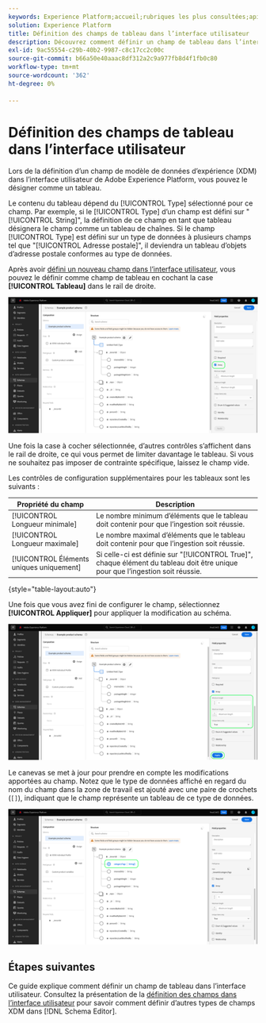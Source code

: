 ```yaml
---
keywords: Experience Platform;accueil;rubriques les plus consultées;api;API;XDM;système XDM;modèle de données d’expérience;modèle de données;ui;espace de travail;tableau;champ;
solution: Experience Platform
title: Définition des champs de tableau dans l’interface utilisateur
description: Découvrez comment définir un champ de tableau dans l’interface utilisateur de l’Experience Platform.
exl-id: 9ac55554-c29b-40b2-9987-c8c17cc2c00c
source-git-commit: b66a50e40aaac8df312a2c9a977fb8d4f1fb0c80
workflow-type: tm+mt
source-wordcount: '362'
ht-degree: 0%

---
```


# Définition des champs de tableau dans l’interface utilisateur

Lors de la définition d’un champ de modèle de données d’expérience (XDM) dans l’interface utilisateur de Adobe Experience Platform, vous pouvez le désigner comme un tableau.

Le contenu du tableau dépend du [!UICONTROL Type] sélectionné pour ce champ. Par exemple, si le [!UICONTROL Type] d’un champ est défini sur &quot;[!UICONTROL String]&quot;, la définition de ce champ en tant que tableau désignera le champ comme un tableau de chaînes. Si le champ [!UICONTROL Type] est défini sur un type de données à plusieurs champs tel que &quot;[!UICONTROL Adresse postale]&quot;, il deviendra un tableau d’objets d’adresse postale conformes au type de données.

Après avoir [défini un nouveau champ dans l’interface utilisateur](./overview.md#define), vous pouvez le définir comme champ de tableau en cochant la case **[!UICONTROL Tableau]** dans le rail de droite.

![](../../images/ui/fields/special/array.png)

Une fois la case à cocher sélectionnée, d’autres contrôles s’affichent dans le rail de droite, ce qui vous permet de limiter davantage le tableau. Si vous ne souhaitez pas imposer de contrainte spécifique, laissez le champ vide.

Les contrôles de configuration supplémentaires pour les tableaux sont les suivants :

| Propriété du champ | Description |
| --- | --- |
| [!UICONTROL Longueur minimale] | Le nombre minimum d’éléments que le tableau doit contenir pour que l’ingestion soit réussie. |
| [!UICONTROL Longueur maximale] | Le nombre maximal d’éléments que le tableau doit contenir pour que l’ingestion soit réussie. |
| [!UICONTROL Éléments uniques uniquement] | Si celle-ci est définie sur &quot;[!UICONTROL True]&quot;, chaque élément du tableau doit être unique pour que l’ingestion soit réussie. |

{style="table-layout:auto"}

Une fois que vous avez fini de configurer le champ, sélectionnez **[!UICONTROL Appliquer]** pour appliquer la modification au schéma.

![](../../images/ui/fields/special/array-config.png)

Le canevas se met à jour pour prendre en compte les modifications apportées au champ. Notez que le type de données affiché en regard du nom du champ dans la zone de travail est ajouté avec une paire de crochets (`[]`), indiquant que le champ représente un tableau de ce type de données.

![](../../images/ui/fields/special/array-applied.png)

## Étapes suivantes

Ce guide explique comment définir un champ de tableau dans l’interface utilisateur. Consultez la présentation de la [définition des champs dans l’interface utilisateur](./overview.md#special) pour savoir comment définir d’autres types de champs XDM dans [!DNL Schema Editor].
